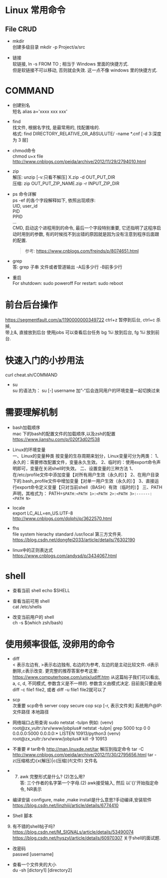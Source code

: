 
# Linux 常用命令

## File CRUD
- mkdir  
创建多级目录
mkdir -p Project/a/src

- 链接  
软链接, ln -s FROM TO ; 相当于 Windows 里面的快捷方式.  
但是软链接不可以移动, 否则就会失效. 这一点不像 windows 里的快捷方式. 

# COMMAND 
- 创建别名  
短名 alias a='xxxx xxx xxx'

 

- find  
找文件, 根据名字找, 是最常用的, 找配置啥的.  
格式: find DIRECTORY_RELATIVE_OR_ABSULUTE/ -name \*.cnf  [-d 3:深度为 3 层]  

- chmod命令  
chmod u+x file  
http://www.cnblogs.com/peida/archive/2012/11/29/2794010.html  



- zip  
解压: unzip [-v:只看不解压]  X.zip -d OUT_PUT_DIR  
压缩: zip OUT_PUT_ZIP_NAME.zip -r INPUT_ZIP_DIR  

- ps 命令详解  
ps -ef 的各个字段解释如下, 依照出现顺序:  
UID, user_id  
PID  
PPID  
...  
CMD, 启动这个进程用到的命令, 最后一个字段特别重要, 它还指明了这程序启动时用到的参数, 有的时候找不到出错的原因就是因为没有注意到程序后面跟的配置.  
   > 参考: https://www.cnblogs.com/freinds/p/8074651.html

- grep  
答: grep 子串  文件或者管道输出  -A后多少行 -B前多少行 

- 重启  
For shutdown:
sudo poweroff
For restart:
sudo reboot 

# 前台后台操作
https://segmentfault.com/a/1190000000349722
ctrl+z 暂停到后台, ctrl+c 杀掉,  
带上&, 直接放到后台
使用jobs 可以查看后台任务
bg %i 放到后台, fg %i 放到前台.

# 快速入门的小抄用法
curl cheat.sh/COMMAND  

- su  
su 的语法为： su [-] username
加”-“后会连同用户的环境变量一起切换过来

# 需要理解机制
- bash加载顺序  
mac 下的bash的配置文件的加载顺序,以及zsh的配置  
https://www.jianshu.com/p/020f3d02f538  


- Linux的环境变量  
 一、Linux的变量种类
      按变量的生存周期来划分，Linux变量可分为两类：
      1、永久的：需要修改配置文件，变量永久生效。
      2、临时的：使用export命令声明即可，变量在关闭shell时失效。
二、设置变量的三种方法
      1、在/etc/profile文件中添加变量【对所有用户生效（永久的）】
      2、在用户目录下的.bash_profile文件中增加变量【对单一用户生效（永久的）】
      3、直接运行export命令定义变量【只对当前shell（BASH）有效（临时的）】
三、PATH声明，其格式为：
      PATH=`$PATH:<PATH 1>:<PATH 2>:<PATH 3>:------:<PATH N>`

- locale  
export LC_ALL=en_US.UTF-8  
http://www.cnblogs.com/dolphi/p/3622570.html

- fhs  
file system hierachy standard
/usr/local 第三方文件夹.
https://blog.csdn.net/dongfei2033/article/details/76302190

- linux中的正则表达式  
https://www.cnblogs.com/andysd/p/3434067.html

# shell  

- 查看当前 shell 
echo $SHELL

- 查看当前可用 shell  
cat /etc/shells  

- 改变当前用户的 shell  
ch -s $(which zsh/bash)


# 使用频率很低, 没卵用的命令  
- diff  
< 表示左边有, >表示右边独有, 右边的为参考, 左边的是主动比较文件.
d表示删除,c表示改变.
更完整的推荐答案参考这里: https://www.computerhope.com/unix/udiff.htm
从这篇帖子我们可以看出, a, c, d, 不同模式, 参数含义是不一样的. 参数含义由模式决定.
目前我只要会用 diff -c file1 file2, 或者 diff -u file1 file2就可以了

- scp  
次重要 scp命令 server copy secure cop
scp [-r, 表示文件夹] 系统用户@IP:文件路径   本地路径 

- 网络端口占用查询
sudo netstat -tulpn
例如:
(venv) root@zx_vultr:/srv/www/jobplus# netstat -tulpn| grep 5000
tcp        0      0 0.0.0.0:5000            0.0.0.0:*               LISTEN      10913/python3
(venv) root@zx_vultr:/srv/www/jobplus# kill -9 10913


- 不重要 # tar命令
http://man.linuxde.net/tar 
解压到指定命令 tar -C
http://www.cnblogs.com/peida/archive/2012/11/30/2795656.html
tar -z(压缩格式){x(解压)|c(压缩)}f(文件) 文件名 

- 7. awk 完整形式是什么? (2)怎么用?  
答: 三个作者的名字第一个字母.(2) awk接受输入, 然后 以'{}'开始指定命令, NR表示

- 编译安装
configure, make ,make install是什么意思?手动编译,安装软件
https://blog.csdn.net/linzhiji/article/details/6774410

- Shell 脚本   
9. 有不错的shell帖子吗?
https://blog.csdn.net/M_SIGNALs/article/details/53490074
https://blog.csdn.net/hyszyl/article/details/60970307 关于shell的面试题.

- 改密码  
passwd [username]  

- 查看一个文件夹的大小  
du -sh [dictory1] [directory2]  